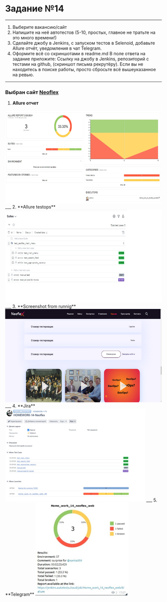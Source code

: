 # Задание №14 

*** 
1. Выберите вакансию/сайт
2. Напишите на неё автотестов (5-10, простых, главное не тратьте на это много времени!)
3. Сделайте джобу в Jenkins, с запуском тестов в  Selenoid, добавьте Allure отчёт, уведомления в чат Telegram.
4. Оформите всё со скриншотами в readme.md
В поле ответа на задание приложите:
Ссылку на джобу в Jenkins, репозиторий с тестами на github, (скриншот письма рекрутёру).
Если вы не находитесь в поиске работы, просто сбросьте всё вышеуказанное на ревью. 
***  
### Выбран сайт [Neoflex](https://www.neoflex.ru/)

1. **Allure отчет**
<img src="tests/resources/Allure_report.jpg" width="600" height="300"/>  
___
2. **Allure testops**
<img src="tests/resources/allure_testops.jpg" width="600" height="300"/>  
___
3. **Screenshot from runnig**
<img src="tests/resources/screenshot.png" width="600" height="300"/>
___
4. **Jira**  
<img src="tests/resources/jira.jpg" width="450" height="300"/>
___
5. **Telegram**  
<img src="tests/resources/telegram.jpg" width="300" height="300"/>
